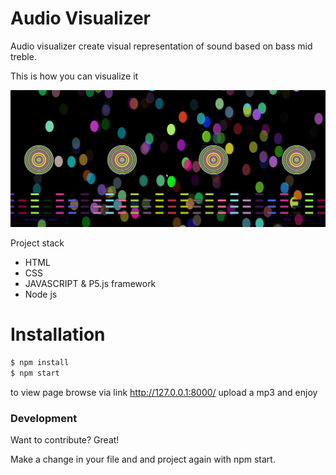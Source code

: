 # Audio Visualizer 


Audio visualizer create visual representation of sound based on bass mid treble.

This is how you can visualize it

![picture](page.jpg)

Project stack
  - HTML
  - CSS
  - JAVASCRIPT & P5.js framework
  - Node js 

# Installation 
```sh
$ npm install
$ npm start
`````````````````````````````
to view page browse via link http://127.0.0.1:8000/ upload a mp3 and enjoy 



### Development

Want to contribute? Great!

Make a change in your file and and project again with npm start.


